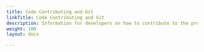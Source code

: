```yaml
---
title: Code Contributing and Git
linkTitle: Code Contributing and Git
description: Information for developers on how to contribute to the project
weight: 100 
layout: docs

---
```

